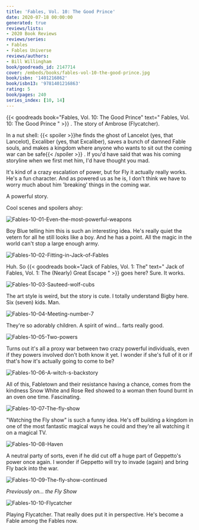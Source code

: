 ```yaml
---
title: 'Fables, Vol. 10: The Good Prince'
date: 2020-07-18 00:00:00
generated: true
reviews/lists:
- 2020 Book Reviews
reviews/series:
- Fables
- Fables Universe
reviews/authors:
- Bill Willingham
book/goodreads_id: 2147714
cover: /embeds/books/fables-vol-10-the-good-prince.jpg
book/isbn: '1401216862'
book/isbn13: '9781401216863'
rating: 5
book/pages: 240
series_index: [10, 14]
---
```

{{< goodreads book="Fables, Vol. 10: The Good Prince" text=" Fables, Vol. 10: The Good Prince " >}} . The story of Ambrose (Flycatcher).  

In a nut shell:  {{< spoiler >}}he finds the ghost of Lancelot (yes, that Lancelot), Excaliber (yes, that Excaliber), saves a bunch of damned Fable souls, and makes a kingdom where anyone who wants to sit out the coming war can be safe{{< /spoiler >}}  . If you'd have said that was his coming storyline when we first met him, I'd have thought you mad.  

<!--more-->

It's kind of a crazy escalation of power, but for Fly it actually really works. He's a fun character. And as powered us as he is, I don't think we have to worry much about him 'breaking' things in the coming war.  

A powerful story.  

Cool scenes and spoilers ahoy:  

![Fables-10-01-Even-the-most-powerful-weapons](/embeds/books/attachments/fables-10-01-even-the-most-powerful-weapons.jpg)  

Boy Blue telling him this is such an interesting idea. He's really quiet the vetern for all he still looks like a boy. And he has a point. All the magic in the world can't stop a large enough army.  

![Fables-10-02-Fitting-in-Jack-of-Fables](/embeds/books/attachments/fables-10-02-fitting-in-jack-of-fables.jpg)  

Huh. So {{< goodreads book="Jack of Fables, Vol. 1: The" text=" Jack of Fables, Vol. 1: The (Nearly) Great Escape " >}} goes here? Sure. It works.  

![Fables-10-03-Sauteed-wolf-cubs](/embeds/books/attachments/fables-10-03-sauteed-wolf-cubs.jpg)  

The art style is weird, but the story is cute. I totally understand Bigby here. Six (seven) kids. Man.  

![Fables-10-04-Meeting-number-7](/embeds/books/attachments/fables-10-04-meeting-number-7.jpg)  

They're so adorably children. A spirit of wind... farts really good.  

![Fables-10-05-Two-powers](/embeds/books/attachments/fables-10-05-two-powers.jpg)  

Turns out it's all a proxy war between two crazy powerful individuals, even if they powers involved don't both know it yet. I wonder if she's full of it or if that's how it's actually going to come to be?  

![Fables-10-06-A-witch-s-backstory](/embeds/books/attachments/fables-10-06-a-witch-s-backstory.jpg)  

All of this, Fabletown and their resistance having a chance, comes from the kindness Snow White and Rose Red showed to a woman then found burnt in an oven one time. Fascinating.  

![Fables-10-07-The-fly-show](/embeds/books/attachments/fables-10-07-the-fly-show.jpg)  

"Watching the Fly show" is such a funny idea. He's off building a kingdom in one of the most fantastic magical ways he could and they're all watching it on a magical TV.  

![Fables-10-08-Haven](/embeds/books/attachments/fables-10-08-haven.jpg)  

A neutral party of sorts, even if he did cut off a huge part of Geppetto's power once again. I wonder if Geppetto will try to invade (again) and bring Fly back into the war.  

![Fables-10-09-The-fly-show-continued](/embeds/books/attachments/fables-10-09-the-fly-show-continued.jpg)  

_Previously on... the Fly Show_  

![Fables-10-10-Flycatcher](/embeds/books/attachments/fables-10-10-flycatcher.jpg)  

Playing Flycatcher. That really does put it in perspective. He's become a Fable among the Fables now.